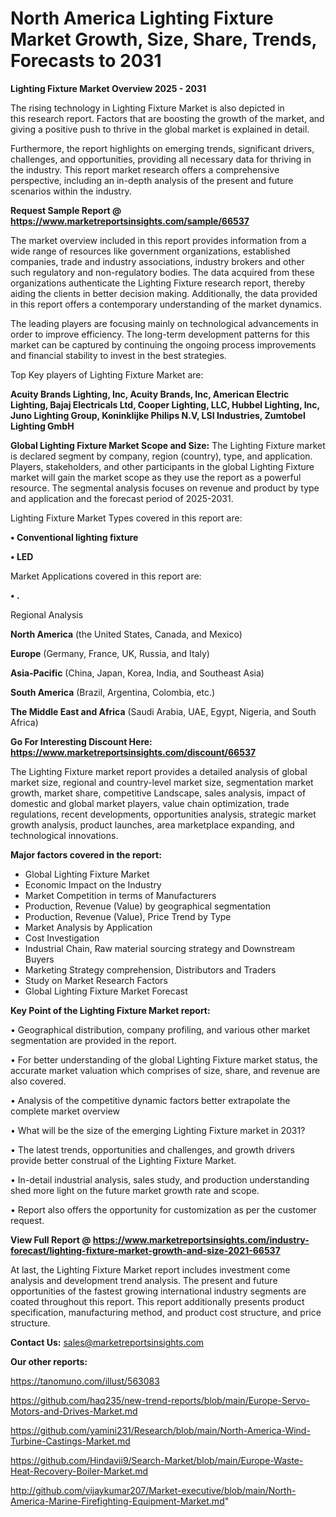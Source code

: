 # North America Lighting Fixture Market Growth, Size, Share, Trends, Forecasts to 2031

<Strong> Lighting Fixture Market Overview 2025 - 2031</strong>

The rising technology in Lighting Fixture Market is also depicted in this research report. Factors that are boosting the growth of the market, and giving a positive push to thrive in the global market is explained in detail.

Furthermore, the report highlights on emerging trends, significant drivers, challenges, and opportunities, providing all necessary data for thriving in the industry. This report market research offers a comprehensive perspective, including an in-depth analysis of the present and future scenarios within the industry.

<strong>Request Sample Report @ <a href=https://www.marketreportsinsights.com/sample/66537>https://www.marketreportsinsights.com/sample/66537</a></strong>

The market overview included in this report provides information from a wide range of resources like government organizations, established companies, trade and industry associations, industry brokers and other such regulatory and non-regulatory bodies. The data acquired from these organizations authenticate the Lighting Fixture research report, thereby aiding the clients in better decision making. Additionally, the data provided in this report offers a contemporary understanding of the market dynamics.

The leading players are focusing mainly on technological advancements in order to improve efficiency. The long-term development patterns for this market can be captured by continuing the ongoing process improvements and financial stability to invest in the best strategies.

Top Key players of Lighting Fixture Market are:

<strong>Acuity Brands Lighting, Inc, Acuity Brands, Inc, American Electric Lighting, Bajaj Electricals Ltd, Cooper Lighting, LLC, Hubbel Lighting, Inc, Juno Lighting Group, Koninklijke Philips N.V, LSI Industries, Zumtobel Lighting GmbH</strong>

<strong><b>Global Lighting Fixture Market Scope and Size:</b></strong>
The Lighting Fixture market is declared segment by company, region (country), type, and application. Players, stakeholders, and other participants in the global Lighting Fixture market will gain the market scope as they use the report as a powerful resource. The segmental analysis focuses on revenue and product by type and application and the forecast period of 2025-2031.

Lighting Fixture Market Types covered in this report are:

<strong>• Conventional lighting fixture

• LED</strong>

Market Applications covered in this report are:

<strong>• .</strong> 

Regional Analysis

<strong>North America</strong> (the United States, Canada, and Mexico)

<strong>Europe</strong> (Germany, France, UK, Russia, and Italy)

<strong>Asia-Pacific</strong> (China, Japan, Korea, India, and Southeast Asia)

<strong>South America</strong> (Brazil, Argentina, Colombia, etc.)

<strong>The Middle East and Africa</strong> (Saudi Arabia, UAE, Egypt, Nigeria, and South Africa)

<strong>Go For Interesting Discount Here: <a href=https://www.marketreportsinsights.com/discount/66537>https://www.marketreportsinsights.com/discount/66537</a></strong>

The Lighting Fixture market report provides a detailed analysis of global market size, regional and country-level market size, segmentation market growth, market share, competitive Landscape, sales analysis, impact of domestic and global market players, value chain optimization, trade regulations, recent developments, opportunities analysis, strategic market growth analysis, product launches, area marketplace expanding, and technological innovations.

<strong><b>Major factors covered in the report:</b></strong>
<ul>
  <li>Global Lighting Fixture Market </li>
  <li>Economic Impact on the Industry</li>
  <li>Market Competition in terms of Manufacturers</li>
  <li>Production, Revenue (Value) by geographical segmentation</li>
  <li>Production, Revenue (Value), Price Trend by Type</li>
  <li>Market Analysis by Application</li>
  <li>Cost Investigation</li>
  <li>Industrial Chain, Raw material sourcing strategy and Downstream Buyers</li>
  <li>Marketing Strategy comprehension, Distributors and Traders</li>
  <li>Study on Market Research Factors</li>
  <li>Global Lighting Fixture Market Forecast</li>
</ul>

<strong><b>Key Point of the Lighting Fixture Market report:</b></strong>

• Geographical distribution, company profiling, and various other market segmentation are provided in the report.

• For better understanding of the global Lighting Fixture market status, the accurate market valuation which comprises of size, share, and revenue are also covered.

• Analysis of the competitive dynamic factors better extrapolate the complete market overview

• What will be the size of the emerging Lighting Fixture market in 2031?

• The latest trends, opportunities and challenges, and growth drivers provide better construal of the Lighting Fixture Market.

• In-detail industrial analysis, sales study, and production understanding shed more light on the future market growth rate and scope.

• Report also offers the opportunity for customization as per the customer request.

<strong><b>View Full Report @ <a href=https://www.marketreportsinsights.com/industry-forecast/lighting-fixture-market-growth-and-size-2021-66537>https://www.marketreportsinsights.com/industry-forecast/lighting-fixture-market-growth-and-size-2021-66537</a></b></strong>


At last, the Lighting Fixture Market report includes investment come analysis and development trend analysis. The present and future opportunities of the fastest growing international industry segments are coated throughout this report. This report additionally presents product specification, manufacturing method, and product cost structure, and price structure.

<strong>Contact Us:</strong>
sales@marketreportsinsights.com

<strong>Our other reports:</strong>

<a href=https://tanomuno.com/illust/563083>https://tanomuno.com/illust/563083</a>

<a href=https://github.com/haq235/new-trend-reports/blob/main/Europe-Servo-Motors-and-Drives-Market.md>https://github.com/haq235/new-trend-reports/blob/main/Europe-Servo-Motors-and-Drives-Market.md</a>

<a href=https://github.com/yamini231/Research/blob/main/North-America-Wind-Turbine-Castings-Market.md>https://github.com/yamini231/Research/blob/main/North-America-Wind-Turbine-Castings-Market.md</a>

<a href=https://github.com/Hindavii9/Search-Market/blob/main/Europe-Waste-Heat-Recovery-Boiler-Market.md>https://github.com/Hindavii9/Search-Market/blob/main/Europe-Waste-Heat-Recovery-Boiler-Market.md</a>

<a href=http://github.com/vijaykumar207/Market-executive/blob/main/North-America-Marine-Firefighting-Equipment-Market.md>http://github.com/vijaykumar207/Market-executive/blob/main/North-America-Marine-Firefighting-Equipment-Market.md</a>"
